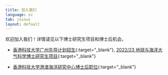 ```yaml
---
title: 加入我们
language: sc
tab: joinus
layout: default
---
```


欢迎加入我们！详情请见以下博士研究生项目和博士后机会。

- [香港科技大学广州先导计划招生](https://pg.ust.hk/prospective-students/admissions/HKUST-Guangzhou-Pilot-Scheme/GZ-Pilot-Scheme){:target="_blank"}, [2022/23 地球与海洋大气科学博士研究生项目](https://prog-crs.ust.hk/pgprog/2022-23/mphil-phd-eoas){:target="_blank"}

- [香港科技大学港澳海洋研究中心博士后职位](https://core-hkmacau.ust.hk/sites/core-hkmacau-prod.sites2.ust.hk/files/2022-02/CORE/Advertisement%20(to%20be%20posted%20on%20CORE%20web).pdf){:target="_blank"}
